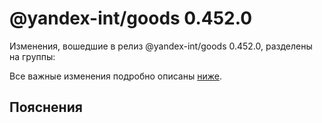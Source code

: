 # @yandex-int/goods 0.452.0

<!-- ЧЕЛОВЕЧЕСКОЕ ВСТУПЛЕНИЕ -->

Изменения, вошедшие в релиз @yandex-int/goods 0.452.0, разделены на группы:

Все важные изменения подробно описаны [ниже](#Пояснения).

## Пояснения

